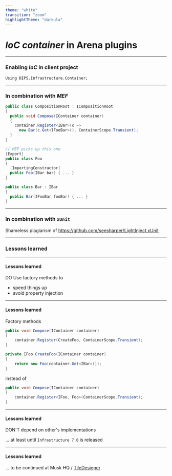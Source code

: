 ```yaml
---
theme: "white"
transition: "zoom"
highlightTheme: "darkula" 
---
```


# _IoC container_ in Arena plugins

---

### Enabling _IoC_ in client project
`Using DIPS.Infrastructure.Container;`

---

### In combination with _MEF_
```C#
public class CompositionRoot : ICompositionRoot
{
  public void Compose(IContainer container)
  {
    container.Register<IBar>(c => 
      new Bar(c.Get<IFooBar>(), ContainerScope.Transient);
  }
}
```

```C#
// MEF picks up this one
[Export]
public class Foo
{
  [ImportingConstructor]
  public Foo(IBar bar) { ... }
}
```

```C#
public class Bar : IBar
{
  public Bar(IFooBar fooBar) { ... }
}
```

---

### In combination with `xUnit`
Shameless plagiarism of
https://github.com/seesharper/LightInject.xUnit

---

### Lessons learned

---

#### Lessons learned
DO Use factory methods to 
- speed things up 
- avoid property injection

---

#### Lessons learned
Factory methods
```c#
public void Compose(IContainer container)
{
    container.Register(CreateFoo, ContainerScope.Transient);
}

private IFoo CreateFoo(IContainer container)
{
    return new Foo(container.Get<IBar>());
}
```
instead of 
```c#
public void Compose(IContainer container)
{
    container.Register<IFoo, Foo>(ContainerScope.Transient);
}
```

---

#### Lessons learned
DON'T depend on other's implementations

... at least until `Infrastructure 7.0` is released

---

#### Lessons learned
... to be continued at Musk HQ /
[TileDesigner](http://vd-tfs03:8080/tfs/DefaultCollection/DIPS/Musk/_git/TileDesigner)